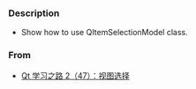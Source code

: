 ### Description
* Show how to use QItemSelectionModel class.  

### From  
* [Qt 学习之路 2（47）：视图选择](https://www.devbean.net/2013/03/qt-study-road-2-view-selection/)
